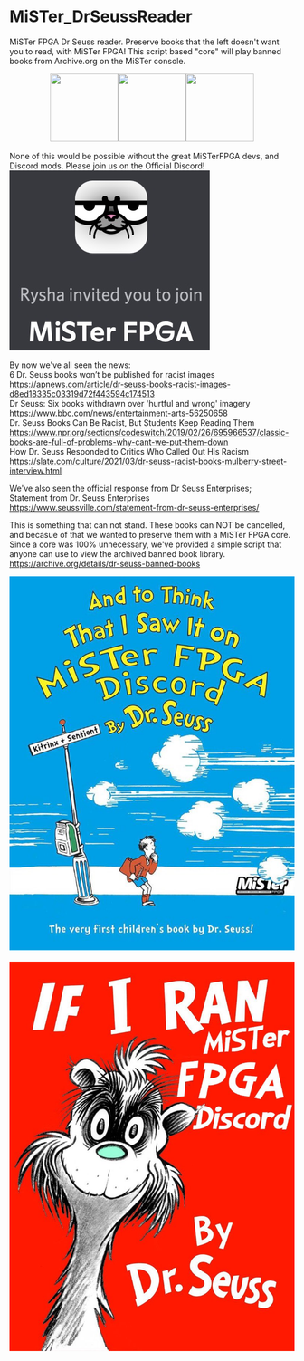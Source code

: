 # MiSTer_DrSeussReader
MiSTer FPGA Dr Seuss reader. Preserve books that the left doesn't want you to read, with MiSTer FPGA! This script based "core" will play banned books from Archive.org on the MiSTer console.<br>
<p align="center">
<img height=120 width=120 src="https://misterfpga.org/download/file.php?avatar=48_1610293528.jpg"><img height=120 width=120 src="https://pbs.twimg.com/profile_images/970066779526512640/kw45oBWL_400x400.jpg"><img height=120 width=120 src="https://pbs.twimg.com/profile_images/1180092674872922112/w3l2zzbf_400x400.jpg">
</p>

None of this would be possible without the great MiSTerFPGA devs, and Discord mods. Please join us on the Official Discord!<br>
[![Discord](https://github.com/ArcadeHustle/MiSTer_DrSeussReader/blob/main/Invited.jpg)](https://discord.gg/4xKVg4XVYn)<br>

By now we've all seen the news:<br>
6 Dr. Seuss books won’t be published for racist images<br>
https://apnews.com/article/dr-seuss-books-racist-images-d8ed18335c03319d72f443594c174513<br>
Dr Seuss: Six books withdrawn over 'hurtful and wrong' imagery<br>
https://www.bbc.com/news/entertainment-arts-56250658<br>
Dr. Seuss Books Can Be Racist, But Students Keep Reading Them<br>
https://www.npr.org/sections/codeswitch/2019/02/26/695966537/classic-books-are-full-of-problems-why-cant-we-put-them-down<br>
How Dr. Seuss Responded to Critics Who Called Out His Racism<br>
https://slate.com/culture/2021/03/dr-seuss-racist-books-mulberry-street-interview.html<br>

We've also seen the official response from Dr Seuss Enterprises;<br>
Statement from Dr. Seuss Enterprises<br>
https://www.seussville.com/statement-from-dr-seuss-enterprises/<br>

This is something that can not stand. These books can NOT be cancelled, and becasue of that we wanted to preserve them with a MiSTer FPGA core. Since a core was 100% unnecessary, we've provided a simple script that anyone can use to view the archived banned book library.<br> 
https://archive.org/details/dr-seuss-banned-books<br>

<p align="center">
<img src="https://github.com/ArcadeHustle/MiSTer_DrSeussReader/blob/main/ToThink.jpg"><br><br>
<img src="https://github.com/ArcadeHustle/MiSTer_DrSeussReader/blob/main/RanTheZoo.jpg"><br>
</p>



